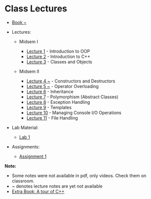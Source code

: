 # Class Lectures

- [Book ~][BookLink]  
- Lectures:  

    - Midsem I
        - [Lecture 1][L1] - Introduction to OOP
        - [Lecture 2][L2] - Introduction to C++
        - [Lecture 3][L3] - Classes and Objects

    - Midsem II
        - [Lecture 4 ~][L4] - Constructors and Destructors
        - [Lecture 5 ~][L5] - Operator Overloading
        - [Lecture 6][L6] - Inheritance
        - [Lecture 7][L7] - Polymorphism (Abstract Classes)
        - [Lecture 8][L8] - Exception Handling
        - [Lecture 9][L9] - Templates
        - [Lecture 10][L10] - Managing Console I/O Operations
        - [Lecture 11][L10] - File Handling

- Lab Material:
    - [Lab 1][Lab1]

- Assignments: 
    - [Assignment 1][As1]

**Note:**  
- Some notes were not available in pdf, only videos. Check them on classroom.
- ~ denotes lecture notes are yet not available  
- [Extra Book: A tour of C++][BookLink]  

[BookLink]: https://docs.google.com/viewer?url=https://raw.githubusercontent.com/RaviRahar/Notes/master/ObjectOrientedProgramming/ATourOfCpp.pdf

[L1]: https://docs.google.com/viewer?url=https://raw.githubusercontent.com/RaviRahar/Notes/master/ObjectOrientedProgramming/L1.pdf
[L2]: https://docs.google.com/viewer?url=https://raw.githubusercontent.com/RaviRahar/Notes/master/ObjectOrientedProgramming/L2.pdf
[L3]: https://docs.google.com/viewer?url=https://raw.githubusercontent.com/RaviRahar/Notes/master/ObjectOrientedProgramming/L3.pdf
[L4]: https://docs.google.com/viewer?url=https://raw.githubusercontent.com/RaviRahar/Notes/master/ObjectOrientedProgramming/L4.pdf
[L5]: https://docs.google.com/viewer?url=https://raw.githubusercontent.com/RaviRahar/Notes/master/ObjectOrientedProgramming/L5.pdf
[L6]: https://docs.google.com/viewer?url=https://raw.githubusercontent.com/RaviRahar/Notes/master/ObjectOrientedProgramming/L6.pdf
[L7]: https://docs.google.com/viewer?url=https://raw.githubusercontent.com/RaviRahar/Notes/master/ObjectOrientedProgramming/L7.pdf
[L8]: https://docs.google.com/viewer?url=https://raw.githubusercontent.com/RaviRahar/Notes/master/ObjectOrientedProgramming/L8.pdf
[L9]: https://docs.google.com/viewer?url=https://raw.githubusercontent.com/RaviRahar/Notes/master/ObjectOrientedProgramming/L9.pdf
[L10]: https://docs.google.com/viewer?url=https://raw.githubusercontent.com/RaviRahar/Notes/master/ObjectOrientedProgramming/L10.pdf
[L11]: https://docs.google.com/viewer?url=https://raw.githubusercontent.com/RaviRahar/Notes/master/ObjectOrientedProgramming/L11.pdf

[Lab1]: https://docs.google.com/viewer?url=https://raw.githubusercontent.com/RaviRahar/Notes/master/ObjectOrientedProgramming/Lab1.pdf
[As1]: https://docs.google.com/viewer?url=https://raw.githubusercontent.com/RaviRahar/Notes/master/ObjectOrientedProgramming/As1.pdf
